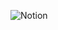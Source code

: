 ![Notion](https://img.shields.io/badge/Notion-%23000000.svg?style=for-the-badge&logo=notion&logoColor=white)

